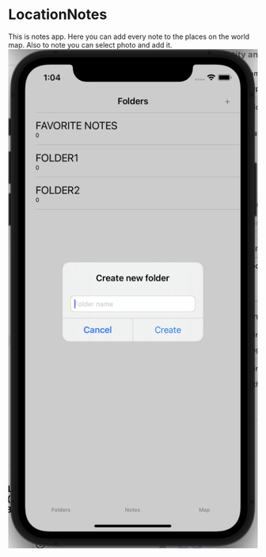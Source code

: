 # LocationNotes

This is notes app. Here you can add every note to the places on the world map. Also to note you can select photo and add it. 
![alt text](https://github.com/bustamax/Images/blob/main/LocationNotes/locNotes.png)
